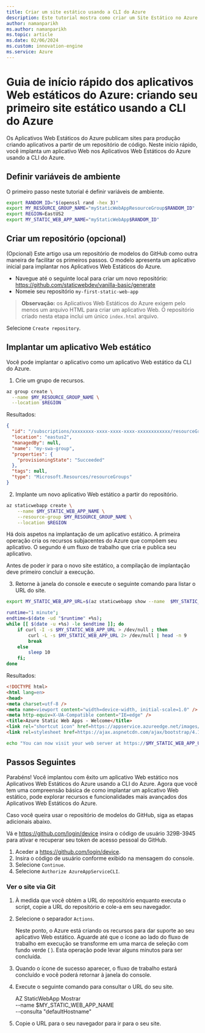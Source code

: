 ```yaml
---
title: Criar um site estático usando a CLI do Azure
description: Este tutorial mostra como criar um Site Estático no Azure.
author: namanparikh
ms.author: namanparikh
ms.topic: article
ms.date: 02/06/2024
ms.custom: innovation-engine
ms.service: Azure
---
```


# Guia de início rápido dos aplicativos Web estáticos do Azure: criando seu primeiro site estático usando a CLI do Azure

Os Aplicativos Web Estáticos do Azure publicam sites para produção criando aplicativos a partir de um repositório de código. Neste início rápido, você implanta um aplicativo Web nos Aplicativos Web Estáticos do Azure usando a CLI do Azure.

## Definir variáveis de ambiente

O primeiro passo neste tutorial é definir variáveis de ambiente.

```bash
export RANDOM_ID="$(openssl rand -hex 3)"
export MY_RESOURCE_GROUP_NAME="myStaticWebAppResourceGroup$RANDOM_ID"
export REGION=EastUS2
export MY_STATIC_WEB_APP_NAME="myStaticWebApp$RANDOM_ID"
```

## Criar um repositório (opcional)

(Opcional) Este artigo usa um repositório de modelos do GitHub como outra maneira de facilitar os primeiros passos. O modelo apresenta um aplicativo inicial para implantar nos Aplicativos Web Estáticos do Azure.

- Navegue até o seguinte local para criar um novo repositório: https://github.com/staticwebdev/vanilla-basic/generate
- Nomeie seu repositório `my-first-static-web-app`

> **Observação:** os Aplicativos Web Estáticos do Azure exigem pelo menos um arquivo HTML para criar um aplicativo Web. O repositório criado nesta etapa inclui um único `index.html` arquivo.

Selecione `Create repository`.

## Implantar um aplicativo Web estático

Você pode implantar o aplicativo como um aplicativo Web estático da CLI do Azure.

1. Crie um grupo de recursos.

```bash
az group create \
  --name $MY_RESOURCE_GROUP_NAME \
  --location $REGION
```

Resultados:

<!-- expected_similarity=0.3 -->
```json
{
  "id": "/subscriptions/xxxxxxxx-xxxx-xxxx-xxxx-xxxxxxxxxxxx/resourceGroups/my-swa-group",
  "location": "eastus2",
  "managedBy": null,
  "name": "my-swa-group",
  "properties": {
    "provisioningState": "Succeeded"
  },
  "tags": null,
  "type": "Microsoft.Resources/resourceGroups"
}
```

2. Implante um novo aplicativo Web estático a partir do repositório.

```bash
az staticwebapp create \
    --name $MY_STATIC_WEB_APP_NAME \
    --resource-group $MY_RESOURCE_GROUP_NAME \
    --location $REGION 
```

Há dois aspetos na implantação de um aplicativo estático. A primeira operação cria os recursos subjacentes do Azure que compõem seu aplicativo. O segundo é um fluxo de trabalho que cria e publica seu aplicativo.

Antes de poder ir para o novo site estático, a compilação de implantação deve primeiro concluir a execução.

3. Retorne à janela do console e execute o seguinte comando para listar o URL do site.

```bash
export MY_STATIC_WEB_APP_URL=$(az staticwebapp show --name  $MY_STATIC_WEB_APP_NAME --resource-group $MY_RESOURCE_GROUP_NAME --query "defaultHostname" -o tsv)
```

```bash
runtime="1 minute";
endtime=$(date -ud "$runtime" +%s);
while [[ $(date -u +%s) -le $endtime ]]; do
    if curl -I -s $MY_STATIC_WEB_APP_URL > /dev/null ; then 
        curl -L -s $MY_STATIC_WEB_APP_URL 2> /dev/null | head -n 9
        break
    else 
        sleep 10
    fi;
done
```

Resultados:

<!-- expected_similarity=0.3 -->
```HTML
<!DOCTYPE html>
<html lang=en>
<head>
<meta charset=utf-8 />
<meta name=viewport content="width=device-width, initial-scale=1.0" />
<meta http-equiv=X-UA-Compatible content="IE=edge" />
<title>Azure Static Web Apps - Welcome</title>
<link rel="shortcut icon" href=https://appservice.azureedge.net/images/static-apps/v3/favicon.svg type=image/x-icon />
<link rel=stylesheet href=https://ajax.aspnetcdn.com/ajax/bootstrap/4.1.1/css/bootstrap.min.css crossorigin=anonymous />
```

```bash
echo "You can now visit your web server at https://$MY_STATIC_WEB_APP_URL"
```

## Passos Seguintes

Parabéns! Você implantou com êxito um aplicativo Web estático nos Aplicativos Web Estáticos do Azure usando a CLI do Azure. Agora que você tem uma compreensão básica de como implantar um aplicativo Web estático, pode explorar recursos e funcionalidades mais avançados dos Aplicativos Web Estáticos do Azure.

Caso você queira usar o repositório de modelos do GitHub, siga as etapas adicionais abaixo.

Vá e https://github.com/login/device insira o código de usuário 329B-3945 para ativar e recuperar seu token de acesso pessoal do GitHub.

1. Aceder a https://github.com/login/device.
2. Insira o código de usuário conforme exibido na mensagem do console.
3. Selecione `Continue`.
4. Selecione `Authorize AzureAppServiceCLI`.

### Ver o site via Git

1. À medida que você obtém a URL do repositório enquanto executa o script, copie a URL do repositório e cole-a em seu navegador.
2. Selecione o separador `Actions`.

   Neste ponto, o Azure está criando os recursos para dar suporte ao seu aplicativo Web estático. Aguarde até que o ícone ao lado do fluxo de trabalho em execução se transforme em uma marca de seleção com fundo verde ( ). Esta operação pode levar alguns minutos para ser concluída.

3. Quando o ícone de sucesso aparecer, o fluxo de trabalho estará concluído e você poderá retornar à janela do console.
4. Execute o seguinte comando para consultar o URL do seu site.

   AZ StaticWebApp Mostrar \
     --name $MY_STATIC_WEB_APP_NAME \
     --consulta "defaultHostname"

5. Copie o URL para o seu navegador para ir para o seu site.
